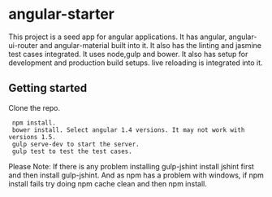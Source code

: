 # angular-starter

This project is a seed app for angular applications. It has angular, angular-ui-router and angular-material built into it. 
It also has the linting and jasmine test cases integrated. It uses node,gulp and bower. It also has setup for development and production 
build setups. live reloading is integrated into it.

## Getting started
 Clone the repo.
 ```
  npm install.
  bower install. Select angular 1.4 versions. It may not work with versions 1.5.
  gulp serve-dev to start the server.
  gulp test to test the test cases.
  ```
  
 Please Note: If there is any problem installing gulp-jshint install jshint first and then install gulp-jshint. And as npm has a problem with windows, if npm install fails try doing npm cache clean and then npm install.

